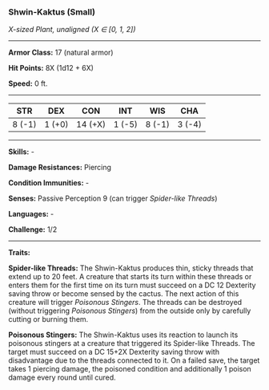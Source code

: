 ### Shwin-Kaktus (Small)

*X-sized Plant, unaligned (X ∈ [0, 1, 2])*

---

**Armor Class:** 17 (natural armor)

**Hit Points:** 8X (1d12 + 6X)

**Speed:** 0 ft.

---

|STR|DEX|CON|INT|WIS|CHA|
|:-:|:-:|:-:|:-:|:-:|:-:|
|8 (-1)|1 (+0)|14 (+X)|1 (-5)|8 (-1)|3 (-4)|

---

**Skills:** -

**Damage Resistances:** Piercing

**Condition Immunities:** -

**Senses:** Passive Perception 9 (can trigger *Spider-like Threads*)

**Languages:** -

**Challenge:** 1/2

---

**Traits:**

**Spider-like Threads:** The Shwin-Kaktus produces thin, sticky threads that extend up to 20 feet. A creature that starts its turn within these threads or enters them for the first time on its turn must succeed on a DC 12 Dexterity saving throw or become sensed by the cactus. The next action of this creature will trigger *Poisonous Stingers*. The threads can be destroyed (without triggering *Poisonous Stingers*) from the outside only by carefully cutting or burning them.

**Poisonous Stingers:** The Shwin-Kaktus uses its reaction to launch its poisonous stingers at a creature that triggered its Spider-like Threads. The target must succeed on a DC 15+2X Dexterity saving throw with disadvantage due to the threads connected to it. On a failed save, the target takes 1 piercing damage, the poisoned condition and additionally 1 poison damage every round until cured.

